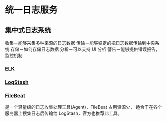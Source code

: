 # 统一日志服务

## 集中式日志系统

收集－能够采集多种来源的日志数据
传输－能够稳定的把日志数据传输到中央系统
存储－如何存储日志数据
分析－可以支持 UI 分析
警告－能够提供错误报告，监控机制

### ELK

### [LogStash](logstash/README.md)

### [FileBeat]()

是一个轻量级的日志收集处理工具(Agent)，FileBeat 占用资源少，
适合于在各个服务器上搜集日志后传输给 LogStash，官方也推荐此工具。

